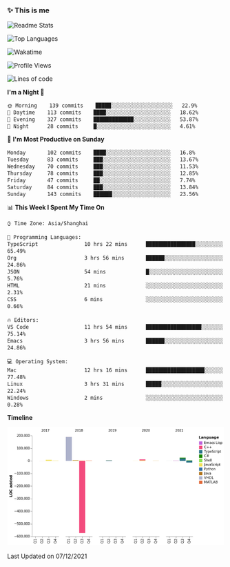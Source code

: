 <!--

**icyzeroice/icyzeroice** is a ✨ _special_ ✨ repository because its `README.md` (this file) appears on your GitHub profile.

Here are some ideas to get you started:

- 🔭 I’m currently working on ...
- 🌱 I’m currently learning ...
- 👯 I’m looking to collaborate on ...
- 🤔 I’m looking for help with ...
- 💬 Ask me about ...
- 📫 How to reach me: ...
- 😄 Pronouns: ...
- ⚡ Fun fact: ...

-->

### ✨ This is me

![Readme Stats](https://github-readme-stats.vercel.app/api?username=icyzeroice)

![Top Languages](https://github-readme-stats.vercel.app/api/top-langs/?username=icyzeroice&exclude_repo=scutie2015-digimon&layout=compact&langs_count=5)

![Wakatime](https://github-readme-stats.vercel.app/api/wakatime?username=icyzeroice)

<!--START_SECTION:waka-->
![Profile Views](http://img.shields.io/badge/Profile%20Views-0-blue)

![Lines of code](https://img.shields.io/badge/From%20Hello%20World%20I%27ve%20Written--332%20Thousand%20lines%20of%20code-blue)

**I'm a Night 🦉** 

```text
🌞 Morning    139 commits    █████░░░░░░░░░░░░░░░░░░░░   22.9% 
🌆 Daytime    113 commits    ████░░░░░░░░░░░░░░░░░░░░░   18.62% 
🌃 Evening    327 commits    █████████████░░░░░░░░░░░░   53.87% 
🌙 Night      28 commits     █░░░░░░░░░░░░░░░░░░░░░░░░   4.61%

```
📅 **I'm Most Productive on Sunday** 

```text
Monday       102 commits    ████░░░░░░░░░░░░░░░░░░░░░   16.8% 
Tuesday      83 commits     ███░░░░░░░░░░░░░░░░░░░░░░   13.67% 
Wednesday    70 commits     ███░░░░░░░░░░░░░░░░░░░░░░   11.53% 
Thursday     78 commits     ███░░░░░░░░░░░░░░░░░░░░░░   12.85% 
Friday       47 commits     ██░░░░░░░░░░░░░░░░░░░░░░░   7.74% 
Saturday     84 commits     ███░░░░░░░░░░░░░░░░░░░░░░   13.84% 
Sunday       143 commits    ██████░░░░░░░░░░░░░░░░░░░   23.56%

```


📊 **This Week I Spent My Time On** 

```text
⌚︎ Time Zone: Asia/Shanghai

💬 Programming Languages: 
TypeScript               10 hrs 22 mins      ████████████████░░░░░░░░░   65.49% 
Org                      3 hrs 56 mins       ██████░░░░░░░░░░░░░░░░░░░   24.86% 
JSON                     54 mins             █░░░░░░░░░░░░░░░░░░░░░░░░   5.76% 
HTML                     21 mins             ░░░░░░░░░░░░░░░░░░░░░░░░░   2.31% 
CSS                      6 mins              ░░░░░░░░░░░░░░░░░░░░░░░░░   0.66%

🔥 Editors: 
VS Code                  11 hrs 54 mins      ██████████████████░░░░░░░   75.14% 
Emacs                    3 hrs 56 mins       ██████░░░░░░░░░░░░░░░░░░░   24.86%

💻 Operating System: 
Mac                      12 hrs 16 mins      ███████████████████░░░░░░   77.48% 
Linux                    3 hrs 31 mins       █████░░░░░░░░░░░░░░░░░░░░   22.24% 
Windows                  2 mins              ░░░░░░░░░░░░░░░░░░░░░░░░░   0.28%

```

**Timeline**

![Chart not found](https://raw.githubusercontent.com/icyzeroice/icyzeroice/main/charts/bar_graph.png) 


 Last Updated on 07/12/2021
<!--END_SECTION:waka-->

<!--

### Related
- https://github.com/abhisheknaiidu/awesome-github-profile-readme
- https://github.com/coderjojo/creative-profile-readme
- https://github.com/elangosundar/awesome-README-templates
- https://github.com/durgeshsamariya/awesome-github-profile-readme-templates
- https://github.com/anmol098/waka-readme-stats

-->
